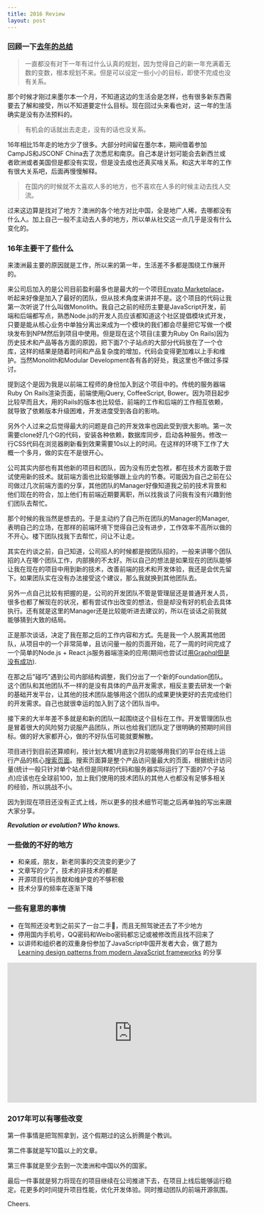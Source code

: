 ```yaml
---
title: 2016 Review
layout: post
---
```


### 回顾一下[去年的总结](https://fraserxu.me/2016/01/01/2015-review/)

> 一直都没有对下一年有过什么认真的规划，因为觉得自己的新一年充满着无数的变数，根本规划不来。但是可以设定一些小小的目标，即使不完成也没有关系。

那个时候才刚过来墨尔本一个月，不知道这边的生活会是怎样，也有很多新东西需要去了解和接受，所以不知道要定什么目标。现在回过头来看也对，这一年的生活确实是没有办法预料的。

> 有机会的话就出去走走，没有的话也没关系。

16年相比15年走的地方少了很多。大部分时间留在墨尔本，期间借着参加CampJS和JSCONF China去了次悉尼和南京。自己本是计划可能会去新西兰或者欧洲或者美国但是都没有实现，但是没去成也还真买啥关系。和这大半年的工作有很大关系吧，后面再慢慢解释。

> 在国内的时候就不太喜欢人多的地方，也不喜欢在人多的时候主动去找人交流。

过来这边算是找对了地方？澳洲的各个地方对比中国，全是地广人稀，去哪都没有什么人。加上自己一般不主动去人多的地方，所以单从社交这一点几乎是没有什么变化的。

### 16年主要干了些什么
来澳洲最主要的原因就是工作，所以来的第一年，生活差不多都是围绕工作展开的。

来公司后加入的是公司目前盈利最多也是最大的一个项目[Envato Marketplace](https://market.envato.com)，听起来好像是加入了最好的团队，但从技术角度来讲并不是。这个项目的代码让我第一次听说了什么叫做Monolith。我自己之前的经历主要是JavaScript开发，前端和后端都写点，熟悉Node.js的开发人员应该都知道这个社区提倡模块式开发，只要是能从核心业务中单独分离出来成为一个模块的我们都会尽量把它写做一个模块发布到NPM然后到项目中使用。但是现在这个项目(主要为Ruby On Rails)因为历史技术和产品等各方面的原因，把下面7个子站点的大部分代码放在了一个仓库，这样的结果是随着时间和产品复杂度的增加，代码会变得更加难以上手和维护。当然Monolith和Modular Development各有各的好处，我这里也不做过多探讨。

提到这个是因为我是以前端工程师的身份加入到这个项目中的。传统的服务器端Ruby On Rails渲染页面，前端使用jQuery, CoffeeScript, Bower。因为项目起步比较早而且大，用的Rails的版本也比较低，前端的工作和后端的工作相互依赖，就导致了依赖版本升级困难，开发进度受到各自的影响。

另外个人过来之后觉得最大的问题是自己的开发效率也因此受到很大影响。第一次需要clone好几个G的代码，安装各种依赖，数据库同步，启动各种服务。修改一行CSS代码在浏览器刷新看到效果需要10s以上的时间。在这样的环境下工作了大概一个多月，做的实在不是很开心。

公司其实内部也有其他新的项目和团队，因为没有历史包袱，都在技术方面敢于尝试使用新的技术。就前端方面也比较能够跟上业内的节奏。可能因为自己之前在公司做过几次前端方面的分享，其他团队的Manager好像知道我之前的技术背景和他们现在的符合，加上他们有前端近期要离职，所以找我谈了问我有没有兴趣到他们团队去帮忙。

那个时候的我当然是想去的。于是主动约了自己所在团队的Manager的Manager, 表明自己的立场，在那样的前端环境下觉得自己没有进步，工作效率不高所以做的不开心。楼下团队找我下去帮忙，问让不让走。

其实在约谈之前，自己知道，公司招人的时候都是按团队招的，一般来讲哪个团队招的人在哪个团队工作，内部换的不太好。所以自己的想法是如果现在的团队能够让我在现在的项目中用到新的技术，改善前端的技术和开发体验，我还是会优先留下。如果团队实在没有办法接受这个建议，那么我就换到其他团队去。

另外一点自己比较有把握的是，公司的开发团队不管是管理层还是普通开发人员，很多也都了解现在的状况，都有尝试作出改变的想法，但是却没有好的机会去具体执行。还有就是这里的Manager还是比较能听进去建议的，所以在谈话之前我就能够猜到大致的结局。

正是那次谈话，决定了我在那之后的工作内容和方式。先是我一个人脱离其他团队，从项目中的一个非常简单，且访问量一般的页面开始，花了一周的时间完成了一个简单的Node.js + React.js服务器端渲染的应用(期间也尝试过[用Graphql但是没有成功](https://fraserxu.me/2016/05/31/my-first-production-isomorphic-graphql-app/)).

在那之后"碰巧"遇到公司内部结构调整，我们分出了一个新的Foundation团队。这个团队和其他团队不一样的是没有具体的产品开发需求，相反主要去研发一个新的基础开发平台，让其他的技术团队能够用这个团队的成果更快更好的去完成他们的开发需求。自己也就很幸运的加入到了这个团队当中。

接下来的大半年差不多就是和新的团队一起围绕这个目标在工作。开发管理团队也是冒着很大的风险努力说服产品团队，所以也给我们团队定了很明确的预期时间目标。做的好大家都开心，做的不好队伍可能就要解散。

项目进行到目前还算顺利，按计划大概1月底到2月初能够用我们的平台在线上运行产品的核心[搜索页面](https://themeforest.net/search?utf8=%E2%9C%93&term=responsive&as=1&type=c&category=wordpress&referrer=homepage)。搜索页面算是整个产品访问量最大的页面，根据统计访问量(统计一般只针对单个站点但是同样的代码和服务器实际运行了下面的7个子站点)应该也在全球前100，加上我们使用的技术团队的其他人也都没有足够多相关的经验，所以挑战不小。

因为到现在项目还没有正式上线，所以更多的技术细节可能之后再单独的写出来跟大家分享。

_**Revolution or evolution? Who knows.**_

### 一些做的不好的地方
* 和亲戚，朋友，新老同事的交流变的更少了
* 文章写的少了，技术的非技术的都是
* 开源项目代码贡献和维护变的不够积极
* 技术分享的频率在逐渐下降

### 一些有意思的事情
* 在驾照还没考到之前买了一台二手🚗，而且无照驾驶还去了不少地方
* 停用国内手机号，QQ密码和Weibo密码都忘记或被修改而且找不回来了
* 以讲师和组织者的双重身份参加了JavaScript中国开发者大会，做了题为[Learning design patterns from modern JavaScript frameworks](https://www.youtube.com/watch?v=sz-ZoqxPq34&list=PLEHsmTsBKpKWWKs6gDQ_kssSV32UkaQNs) 的分享

<iframe width="560" height="315" src="https://www.youtube.com/embed/sz-ZoqxPq34" frameborder="0" allowfullscreen></iframe>

### 2017年可以有哪些改变
第一件事情是把驾照拿到，这个假期过的这么折腾是个教训。

第二件事就是写10篇以上的文章。

第三件事就是至少去到一次澳洲和中国以外的国家。

最后一件事就是努力将现在的项目继续在公司推进下去，在项目上线后能够运行稳定。花更多的时间提升项目性能，优化开发体验。同时推动团队的前端开源氛围。

Cheers.
